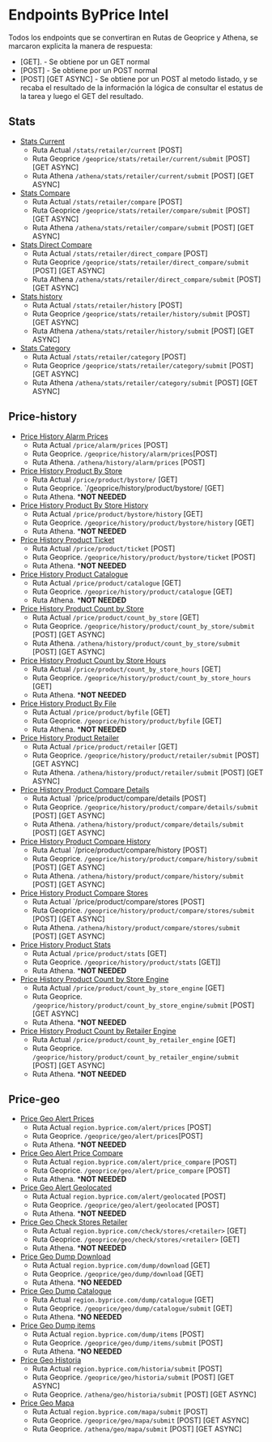 # Endpoints ByPrice Intel

Todos los endpoints que se convertiran en Rutas de Geoprice y Athena, se marcaron explicita la manera de respuesta:

- [GET]. -  Se obtiene por un GET normal
- [POST] - Se obtiene por un POST normal
- [POST] [GET ASYNC] - Se obtiene por un POST al metodo listado, y se recaba el resultado de  la información la lógica de consultar el estatus de la tarea y luego el GET del resultado.

## Stats

- [Stats Current](https://github.com/ByPrice/byprice-stats/blob/dev/app/controllers/retailer.py)
  - Ruta Actual `/stats/retailer/current`  [POST]
  - Ruta Geoprice `/geoprice/stats/retailer/current/submit` [POST] [GET ASYNC]
  - Ruta Athena `/athena/stats/retailer/current/submit` [POST] [GET ASYNC]
- [Stats Compare](https://github.com/ByPrice/byprice-stats/blob/dev/app/controllers/retailer.py)
  - Ruta Actual `/stats/retailer/compare`  [POST]
  - Ruta Geoprice `/geoprice/stats/retailer/compare/submit` [POST] [GET ASYNC]
  - Ruta Athena `/athena/stats/retailer/compare/submit` [POST] [GET ASYNC]
- [Stats Direct Compare](https://github.com/ByPrice/byprice-stats/blob/dev/app/controllers/retailer.py)
  - Ruta Actual `/stats/retailer/direct_compare`  [POST]
  - Ruta Geoprice `/geoprice/stats/retailer/direct_compare/submit` [POST] [GET ASYNC]
  - Ruta Athena `/athena/stats/retailer/direct_compare/submit` [POST] [GET ASYNC]
- [Stats history](https://github.com/ByPrice/byprice-stats/blob/dev/app/controllers/retailer.py)
  - Ruta Actual `/stats/retailer/history`  [POST]
  - Ruta Geoprice `/geoprice/stats/retailer/history/submit` [POST] [GET ASYNC]
  - Ruta Athena `/athena/stats/retailer/history/submit` [POST] [GET ASYNC]
- [Stats Category](https://github.com/ByPrice/byprice-stats/blob/dev/app/controllers/retailer.py)
  - Ruta Actual `/stats/retailer/category`  [POST]
  - Ruta Geoprice `/geoprice/stats/retailer/category/submit` [POST] [GET ASYNC]
  - Ruta Athena `/athena/stats/retailer/category/submit` [POST] [GET ASYNC]

## Price-history

- [Price History Alarm Prices](https://github.com/ByPrice/byprice-price-history/blob/dev/app/alarm/controllers.py)
  - Ruta Actual `/price/alarm/prices` [POST]
  - Ruta Geoprice. `/geoprice/history/alarm/prices`[POST] 
  - Ruta Athena. `/athena/history/alarm/prices` [POST] 
- [Price History Product By Store](https://github.com/ByPrice/byprice-price-history/blob/dev/app/product/controllers.py)
  - Ruta Actual `/price/product/bystore/` [GET]
  - Ruta Geoprice. `/geoprice/history/product/bystore/ [GET]
  - Ruta Athena. ***NOT NEEDED**
- [Price History Product By Store History ](https://github.com/ByPrice/byprice-price-history/blob/dev/app/product/controllers.py)
  - Ruta Actual `/price/product/bystore/history` [GET]
  - Ruta Geoprice. `/geoprice/history/product/bystore/history` [GET]
  - Ruta Athena. ***NOT NEEDED**
- [Price History Product Ticket ](https://github.com/ByPrice/byprice-price-history/blob/dev/app/product/controllers.py)
  - Ruta Actual `/price/product/ticket` [POST]
  - Ruta Geoprice. `/geoprice/history/product/bystore/ticket` [POST]
  - Ruta Athena. ***NOT NEEDED**
- [Price History Product Catalogue ](https://github.com/ByPrice/byprice-price-history/blob/dev/app/product/controllers.py)
  - Ruta Actual `/price/product/catalogue` [GET]
  - Ruta Geoprice. `/geoprice/history/product/catalogue` [GET]
  - Ruta Athena. ***NOT NEEDED**
- [Price History Product Count by Store ](https://github.com/ByPrice/byprice-price-history/blob/dev/app/product/controllers.py)
  - Ruta Actual `/price/product/count_by_store` [GET]
  - Ruta Geoprice. `/geoprice/history/product/count_by_store/submit` [POST] [GET ASYNC]
  - Ruta Athena. `/athena/history/product/count_by_store/submit` [POST] [GET ASYNC]
- [Price History Product Count by Store Hours ](https://github.com/ByPrice/byprice-price-history/blob/dev/app/product/controllers.py)
  - Ruta Actual `/price/product/count_by_store_hours` [GET]
  - Ruta Geoprice. `/geoprice/history/product/count_by_store_hours` [GET]
  - Ruta Athena. ***NOT NEEDED**
- [Price History Product By File ](https://github.com/ByPrice/byprice-price-history/blob/dev/app/product/controllers.py)
  - Ruta Actual `/price/product/byfile` [GET]
  - Ruta Geoprice. `/geoprice/history/product/byfile` [GET]
  - Ruta Athena. ***NOT NEEDED**
- [Price History Product Retailer ](https://github.com/ByPrice/byprice-price-history/blob/dev/app/product/controllers.py)
  - Ruta Actual `/price/product/retailer` [GET]
  - Ruta Geoprice. `/geoprice/history/product/retailer/submit` [POST] [GET ASYNC]
  - Ruta Athena. `/athena/history/product/retailer/submit` [POST] [GET ASYNC]
- [Price History Product Compare Details ](https://github.com/ByPrice/byprice-price-history/blob/dev/app/product/controllers.py)
  - Ruta Actual `/price/product/compare/details [POST]
  - Ruta Geoprice. `/geoprice/history/product/compare/details/submit` [POST] [GET ASYNC]
  - Ruta Athena. `/athena/history/product/compare/details/submit` [POST] [GET ASYNC]
- [Price History Product Compare History ](https://github.com/ByPrice/byprice-price-history/blob/dev/app/product/controllers.py)
  - Ruta Actual `/price/product/compare/history [POST]
  - Ruta Geoprice. `/geoprice/history/product/compare/history/submit` [POST] [GET ASYNC]
  - Ruta Athena. `/athena/history/product/compare/history/submit` [POST] [GET ASYNC]
- [Price History Product Compare Stores ](https://github.com/ByPrice/byprice-price-history/blob/dev/app/product/controllers.py)
  - Ruta Actual `/price/product/compare/stores [POST]
  - Ruta Geoprice. `/geoprice/history/product/compare/stores/submit` [POST] [GET ASYNC]
  - Ruta Athena. `/athena/history/product/compare/stores/submit` [POST] [GET ASYNC]
- [Price History Product Stats ](https://github.com/ByPrice/byprice-price-history/blob/dev/app/product/controllers.py)
  - Ruta Actual `/price/product/stats` [GET]
  - Ruta Geoprice. `/geoprice/history/product/stats` [GET]]
  - Ruta Athena. ***NOT NEEDED**
- [Price History Product Count by Store Engine ](https://github.com/ByPrice/byprice-price-history/blob/dev/app/product/controllers.py)
  - Ruta Actual `/price/product/count_by_store_engine` [GET]
  - Ruta Geoprice. `/geoprice/history/product/count_by_store_engine/submit` [POST] [GET ASYNC]
  - Ruta Athena. ***NOT NEEDED**
- [Price History Product Count by Retailer Engine ](https://github.com/ByPrice/byprice-price-history/blob/dev/app/product/controllers.py)
  - Ruta Actual `/price/product/count_by_retailer_engine` [GET]
  - Ruta Geoprice. `/geoprice/history/product/count_by_retailer_engine/submit` [POST] [GET ASYNC]
  - Ruta Athena. ***NOT NEEDED**

## Price-geo

- [Price Geo Alert Prices](https://github.com/ByPrice/byprice-price-geo/blob/dev/app/controllers/alert.py)
  - Ruta Actual `region.byprice.com/alert/prices` [POST]
  - Ruta Geoprice. `/geoprice/geo/alert/prices`[POST] 
  - Ruta Athena. ***NOT NEEDED**
- [Price Geo Alert Price Compare](https://github.com/ByPrice/byprice-price-geo/blob/dev/app/controllers/alert.py)
  - Ruta Actual `region.byprice.com/alert/price_compare` [POST]
  - Ruta Geoprice. `/geoprice/geo/alert/price_compare` [POST] 
  - Ruta Athena. ***NOT NEEDED**
- [Price Geo Alert Geolocated](https://github.com/ByPrice/byprice-price-geo/blob/dev/app/controllers/alert.py)
  - Ruta Actual `region.byprice.com/alert/geolocated` [POST]
  - Ruta Geoprice. `/geoprice/geo/alert/geolocated` [POST] 
  - Ruta Athena. ***NOT NEEDED**
- [Price Geo Check Stores Retailer](https://github.com/ByPrice/byprice-price-geo/blob/dev/app/controllers/check.py)
  - Ruta Actual `region.byprice.com/check/stores/<retailer>` [GET]
  - Ruta Geoprice. `/geoprice/geo/check/stores/<retailer>` [GET] 
  - Ruta Athena.  ***NOT NEEDED**
- [Price Geo Dump Download](https://github.com/ByPrice/byprice-price-geo/blob/dev/app/controllers/dump.py)
  - Ruta Actual `region.byprice.com/dump/download` [GET]
  - Ruta Geoprice. `/geoprice/geo/dump/download` [GET]
  - Ruta Athena. ***NO NEEDED**
- [Price Geo Dump Catalogue](https://github.com/ByPrice/byprice-price-geo/blob/dev/app/controllers/dump.py)
  - Ruta Actual `region.byprice.com/dump/catalogue` [GET]
  - Ruta Geoprice. `/geoprice/geo/dump/catalogue/submit` [GET]
  - Ruta Athena. ***NO NEEDED**
- [Price Geo Dump items](https://github.com/ByPrice/byprice-price-geo/blob/dev/app/controllers/dump.py)
  - Ruta Actual `region.byprice.com/dump/items` [POST]
  - Ruta Geoprice. `/geoprice/geo/dump/items/submit` [POST]
  - Ruta Athena. ***NO NEEDED**
- [Price Geo Historia ](https://github.com/ByPrice/byprice-price-geo/blob/dev/app/controllers/historia.py)
  - Ruta Actual `region.byprice.com/historia/submit` [POST]
  - Ruta Geoprice. `/geoprice/geo/historia/submit` [POST] [GET ASYNC] 
  - Ruta Geoprice. `/athena/geo/historia/submit` [POST] [GET ASYNC] 
- [Price Geo Mapa ](https://github.com/ByPrice/byprice-price-geo/blob/dev/app/controllers/mapa.py)
  - Ruta Actual `region.byprice.com/mapa/submit` [POST]
  - Ruta Geoprice. `/geoprice/geo/mapa/submit` [POST] [GET ASYNC] 
  - Ruta Geoprice. `/athena/geo/mapa/submit` [POST] [GET ASYNC] 